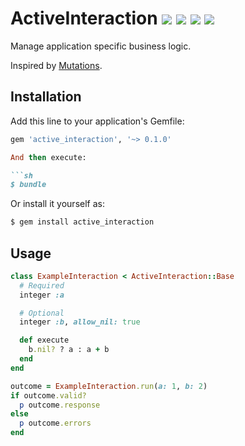 # ActiveInteraction [![][1]][2] [![][3]][4] [![][5]][6] [![][7]][8]

Manage application specific business logic.

Inspired by [Mutations][].

## Installation

Add this line to your application's Gemfile:

```rb
gem 'active_interaction', '~> 0.1.0'

And then execute:

```sh
$ bundle
```

Or install it yourself as:

```sh
$ gem install active_interaction
```

## Usage

```rb
class ExampleInteraction < ActiveInteraction::Base
  # Required
  integer :a

  # Optional
  integer :b, allow_nil: true

  def execute
    b.nil? ? a : a + b
  end
end

outcome = ExampleInteraction.run(a: 1, b: 2)
if outcome.valid?
  p outcome.response
else
  p outcome.errors
end
```

[1]: https://travis-ci.org/orgsync/active_interaction.png
[2]: https://travis-ci.org/orgsync/active_interaction
[3]: https://gemnasium.com/orgsync/active_interaction.png
[4]: https://gemnasium.com/orgsync/active_interaction
[5]: https://codeclimate.com/repos/51dc5784c7f3a37a72000019/badges/bd2ae2bc5f9a707b9008/gpa.png
[6]: https://codeclimate.com/repos/51dc5784c7f3a37a72000019/feed
[7]: https://badge.fury.io/rb/active_interaction@2x.png
[8]: http://rubygems.org/gems/active_interaction
[mutations]: https://github.com/cypriss/mutations

